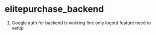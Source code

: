 # elitepurchase_backend

1. Google auth for backend is working fine only logout feature need to setup